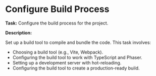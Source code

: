 # Configure Build Process

**Task:** Configure the build process for the project.

**Description:**

Set up a build tool to compile and bundle the code. This task involves:

- Choosing a build tool (e.g., Vite, Webpack).
- Configuring the build tool to work with TypeScript and Phaser.
- Setting up a development server with hot-reloading.
- Configuring the build tool to create a production-ready build.
